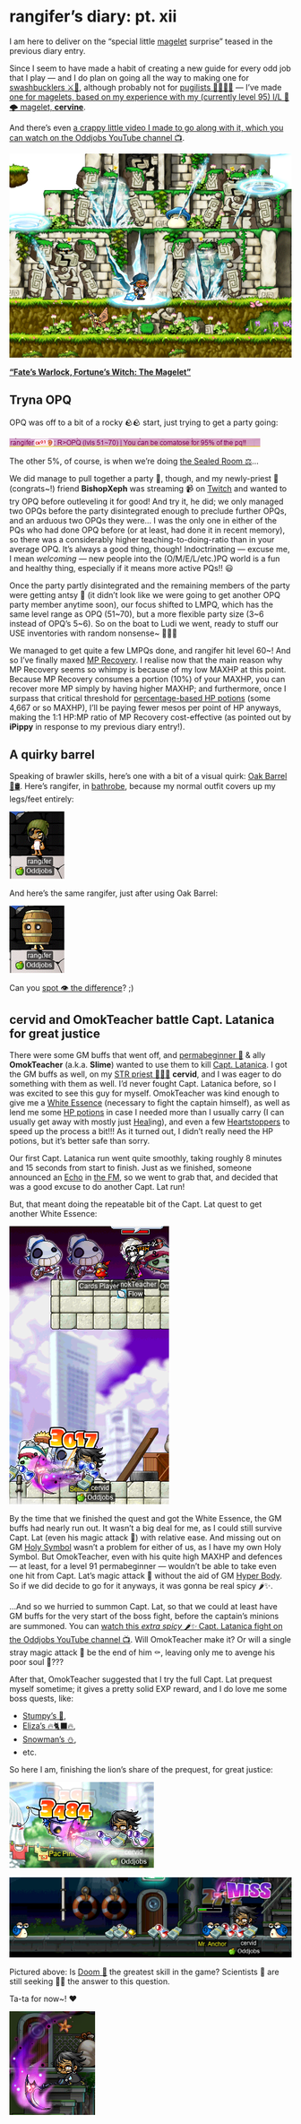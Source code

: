 # rangifer’s diary: pt. xii

I am here to deliver on the “special little [magelet](https://oddjobs.codeberg.page/odd-jobs.html#luk-mage) surprise” teased in the previous diary entry.

Since I seem to have made a habit of creating a new guide for every odd job that I play — and I do plan on going all the way to making one for [swashbucklers ⚔️🔫](https://oddjobs.codeberg.page/odd-jobs.html#swashbuckler), although probably not for [pugilists 👊🏾🦵🏾](https://oddjobs.codeberg.page/odd-jobs.html#pugilist) — I’ve made [one for magelets, based on my experience with my (currently level 95) I/L 🧊🌩️ magelet, **cervine**](https://oddjobs.codeberg.page/guides/magelet/).

And there’s even [a crappy little video I made to go along with it, which you can watch on the Oddjobs YouTube channel 📺](https://www.youtube.com/watch?v=fpRjuySOTtU).

![A magelet smiles as their foes are mysteriously subdued by a freak ice storm](magelet.png "A magelet smiles as their foes are mysteriously subdued by a freak ice storm")

[**“Fate’s Warlock, Fortune’s Witch: The Magelet”**](https://oddjobs.codeberg.page/guides/magelet/)

## Tryna OPQ

OPQ was off to a bit of a rocky 🪨🪨 start, just trying to get a party going:

![Tryna recruit for OPQ](tryna-recruit-for-opq.png "Tryna recruit for OPQ")

The other 5%, of course, is when we’re doing [the Sealed
Room ⚖️](https://maplelegends.com/lib/map?id=920010500)…

We did manage to pull together a party 🥳, though, and my newly-priest 🛐 (congrats~!) friend **BishopXeph** was streaming 📹 on [Twitch](https://www.twitch.tv/) and wanted to try OPQ before outleveling it for good! And try it, he did; we only managed two OPQs before the party disintegrated enough to preclude further OPQs, and an arduous two OPQs they were… I was the only one in either of the PQs who had done OPQ before (or at least, had done it in recent memory), so there was a considerably higher teaching-to-doing-ratio than in your average OPQ. It’s always a good thing, though! Indoctrinating — excuse me, I mean _welcoming_ — new people into the (O/M/E/L/etc.)PQ world is a fun and healthy thing, especially if it means more active PQs!! 😃

Once the party partly disintegrated and the remaining members of the party were getting antsy 🐜 (it didn’t look like we were going to get another OPQ party member anytime soon), our focus shifted to LMPQ, which has the same level range as OPQ (51~70), but a more flexible party size (3~6 instead of OPQ’s 5~6). So on the boat to Ludi we went, ready to stuff our USE inventories with random nonsense~ 🧃🧃🧃

We managed to get quite a few LMPQs done, and rangifer hit level 60~! And so I’ve finally maxed [MP Recovery](https://maplelegends.com/lib/skill?id=5101005). I realise now that the main reason why MP Recovery seems so whimpy is because of my low MAXHP at this point. Because MP Recovery consumes a portion (10%) of your MAXHP, you can recover more MP simply by having higher MAXHP; and furthermore, once I surpass that critical threshold for [percentage-based HP potions](https://maplelegends.com/lib/use?id=2002021) (some 4,667 or so MAXHP), I’ll be paying fewer mesos per point of HP anyways, making the 1:1 HP:MP ratio of MP Recovery cost-effective (as pointed out by **iPippy** in response to my previous diary entry!).

## A quirky barrel

Speaking of brawler skills, here’s one with a bit of a visual quirk: [Oak Barrel 🌳🛢️](https://maplelegends.com/lib/skill?id=5101007). Here’s rangifer, in [bathrobe](https://maplelegends.com/lib/equip?id=01051098), because my normal outfit covers up my legs/feet entirely:

![rangifer in bathrobe](rangifer-bathrobe.png "rangifer in bathrobe")

And here’s the same rangifer, just after using Oak Barrel:

![rangifer in barrel](rangifer-barrel.png "rangifer in barrel")

Can you [spot 👁️ the difference](https://en.wikipedia.org/wiki/Spot_the_difference)? ;)

## cervid and OmokTeacher battle Capt. Latanica for great justice

There were some GM buffs that went off, and [permabeginner 🔰](https://oddjobs.codeberg.page/odd-jobs.html#permabeginner) & ally **OmokTeacher** (a.k.a. **Slime**) wanted to use them to kill [Capt. Latanica](https://maplelegends.com/lib/monster?id=9420513). I got the GM buffs as well, on my [STR priest 💪🏾🛐](https://oddjobs.codeberg.page/odd-jobs.html#str-mage) **cervid**, and I was eager to do something with them as well. I’d never fought Capt. Latanica before, so I was excited to see this guy for myself. OmokTeacher was kind enough to give me a [White Essence](https://maplelegends.com/lib/etc?id=4000381) (necessary to fight the captain himself), as well as lend me some [HP potions](https://maplelegends.com/lib/use?id=2022205) in case I needed more than I usually carry (I can usually get away with mostly just [Heal](https://maplelegends.com/lib/skill?id=2301002)ing), and even a few [Heartstoppers](https://maplelegends.com/lib/use?id=2022245) to speed up the process a bit!!! As it turned out, I didn’t really need the HP potions, but it’s better safe than sorry.

Our first Capt. Latanica run went quite smoothly, taking roughly 8 minutes and 15 seconds from start to finish. Just as we finished, someone announced an [Echo](https://maplelegends.com/lib/skill?id=0001005) in [the FM](https://maplelegends.com/lib/map?id=910000000), so we went to grab that, and decided that was a good excuse to do another Capt. Lat run!

But, that meant doing the repeatable bit of the Capt. Lat quest to get another White Essence:

![cervid and OmokTeacher kill for another White Essence](cervid-and-omokteacher-farm-white-essence.png "cervid and OmokTeacher kill for another White Essence")

By the time that we finished the quest and got the White Essence, the GM buffs had nearly run out. It wasn’t a big deal for me, as I could still survive Capt. Lat (even his magic attack 🚢) with relative ease. And missing out on GM [Holy Symbol](https://maplelegends.com/lib/skill?id=2311003) wasn’t a problem for either of us, as I have my own Holy Symbol. But OmokTeacher, even with his quite high MAXHP and defences — at least, for a level 91 permabeginner — wouldn’t be able to take even one hit from Capt. Lat’s magic attack 🚢 without the aid of GM [Hyper Body](https://maplelegends.com/lib/skill?id=1301007). So if we did decide to go for it anyways, it was gonna be real spicy 🌶️✨.

…And so we hurried to summon Capt. Lat, so that we could at least have GM buffs for the very start of the boss fight, before the captain’s minions are summoned. You can [watch this _extra spicy 🌶️✨_ Capt. Latanica fight on the Oddjobs YouTube channel 📺](https://www.youtube.com/watch?v=OwrBetxkVCA). Will OmokTeacher make it? Or will a single stray magic attack 🚢 be the end of him ⚰️, leaving only me to avenge his poor soul 👻???

After that, OmokTeacher suggested that I try the full Capt. Lat prequest myself sometime; it gives a pretty solid EXP reward, and I do love me some boss quests, like:

- [Stumpy’s 🌲](https://bbb.hidden-street.net/quest/victoria-island/the-old-tree),
- [Eliza’s 🔥🐈‍⬛🔥](https://bbb.hidden-street.net/quest/el-nath-mt-aquaroad/goddess-pet),
- [Snowman’s ⛄](https://bbb.hidden-street.net/quest/el-nath-mt-aquaroad/snowfield-giant),
- etc.

So here I am, finishing the lion’s share of the prequest, for great justice:

![Slaying Pac Pinky (for great prequest)](slaying-pac-pinky-for-great-prequest.png "Slaying Pac Pinky (for great prequest)")

![Dooming Mr. Anchors (for great prequest)](dooming-mr.-anchors-for-great-prequest.png "Dooming Mr. Anchors (for great prequest)")

Pictured above: Is [Doom 🐌](https://maplelegends.com/lib/skill?id=2311005) the greatest skill in the game? Scientists 🥼 are still seeking 🔬🧪 the answer to this question.

Ta-ta for now~! ❤️

![cervid swing](cervid-swing.png "cervid swing")
